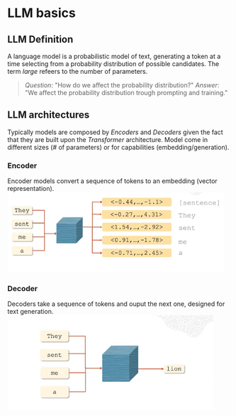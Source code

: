 # LLM basics

## LLM Definition
A language model is a probabilistic model of text, generating a token at a time selecting from a probability distribution of possible candidates. The term *large* refeers to the number of parameters.

> *Question*: "How do we affect the probability distribution?"
> *Answer*: "We affect the probability distribution trough prompting and training."

## LLM architectures
Typically models are composed by *Encoders* and *Decoders* given the fact that they are built upon the *Transformer* architecture. Model come in different sizes (# of parameters) or for capabilities (embedding/generation).

### Encoder
Encoder models convert a sequence of tokens to an embedding (vector representation).
![Encoder](/assets/images/immagine_2025-10-15_180714834.png)

### Decoder
Decoders take a sequence of tokens and ouput the next one, designed for text generation.
![Decoder](/assets/images/immagine_2025-10-15_181107207.png)
